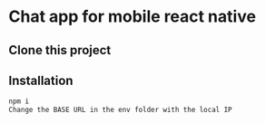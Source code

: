 # Chat app for mobile react native

## Clone this project

## Installation



```sh
npm i
Change the BASE URL in the env folder with the local IP
```
